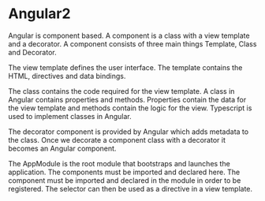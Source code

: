 # Angular2

Angular is component based. 
A component is a class with a view template and a decorator. A component consists of three main things Template, Class and Decorator.

The view template defines the user interface. The template contains the HTML, directives and data bindings.

The class contains the code required for the view template. A class in Angular contains properties and methods. Properties contain the data for the view template and methods contain the logic for the view.
Typescript is used to implement classes in Angular. 

The decorator component is provided by Angular which adds metadata to the class. Once we decorate a component class with a decorator it becomes an Angular component.

The AppModule is the root module that bootstraps and launches the application. The components must be imported and declared here.
The component must be imported and declared in the module in order to be registered. The selector can then be used as a directive in a view template.



